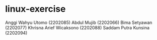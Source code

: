 # linux-exercise

Anggi Wahyu Utomo (2202085)
Abdul Mujib (2202066)
Bima Setyawan (2202077)
Khrisna Arief Wicaksono (2202088)
Saddam Putra Kunsina (2202094)
